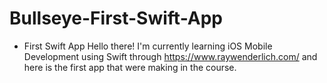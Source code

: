 # Bullseye-First-Swift-App
- First Swift App
Hello there! I'm currently learning iOS Mobile Development using Swift
through https://www.raywenderlich.com/ and here is the first app that 
were making in the course.
